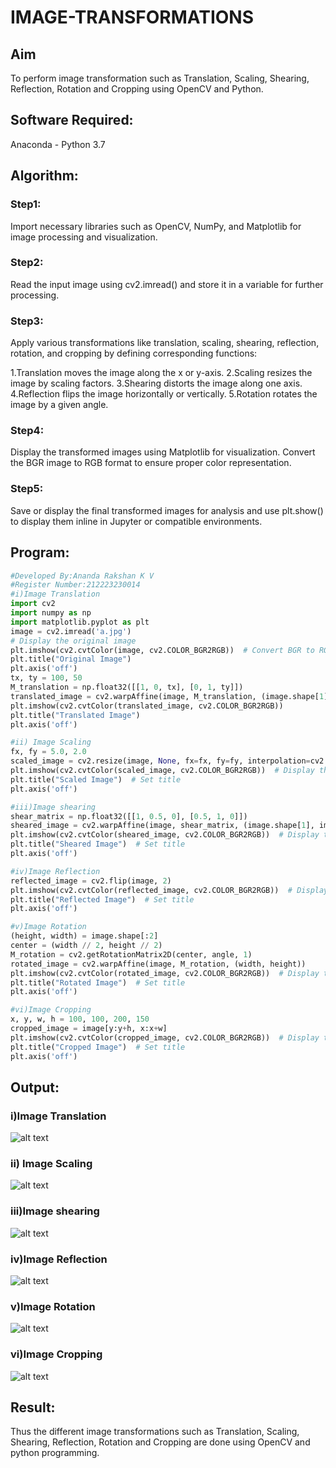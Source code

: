 # IMAGE-TRANSFORMATIONS
## Aim
To perform image transformation such as Translation, Scaling, Shearing, Reflection, Rotation and Cropping using OpenCV and Python.

## Software Required:
Anaconda - Python 3.7

## Algorithm:
### Step1:
Import necessary libraries such as OpenCV, NumPy, and Matplotlib for image processing and visualization.
### Step2:
Read the input image using cv2.imread() and store it in a variable for further processing.
### Step3:
Apply various transformations like translation, scaling, shearing, reflection, rotation, and cropping by defining corresponding functions:

1.Translation moves the image along the x or y-axis. 2.Scaling resizes the image by scaling factors. 3.Shearing distorts the image along one axis. 4.Reflection flips the image horizontally or vertically. 5.Rotation rotates the image by a given angle.
### Step4:
Display the transformed images using Matplotlib for visualization. Convert the BGR image to RGB format to ensure proper color representation.
### Step5:
Save or display the final transformed images for analysis and use plt.show() to display them inline in Jupyter or compatible environments.
## Program:
```python
#Developed By:Ananda Rakshan K V
#Register Number:212223230014
#i)Image Translation
import cv2
import numpy as np
import matplotlib.pyplot as plt
image = cv2.imread('a.jpg')
# Display the original image
plt.imshow(cv2.cvtColor(image, cv2.COLOR_BGR2RGB))  # Convert BGR to RGB for correct display
plt.title("Original Image")  
plt.axis('off') 
tx, ty = 100, 50  
M_translation = np.float32([[1, 0, tx], [0, 1, ty]])  
translated_image = cv2.warpAffine(image, M_translation, (image.shape[1], image.shape[0]))  
plt.imshow(cv2.cvtColor(translated_image, cv2.COLOR_BGR2RGB))  
plt.title("Translated Image")  
plt.axis('off')

#ii) Image Scaling
fx, fy = 5.0, 2.0  
scaled_image = cv2.resize(image, None, fx=fx, fy=fy, interpolation=cv2.INTER_LINEAR)
plt.imshow(cv2.cvtColor(scaled_image, cv2.COLOR_BGR2RGB))  # Display the scaled image
plt.title("Scaled Image")  # Set title
plt.axis('off')

#iii)Image shearing
shear_matrix = np.float32([[1, 0.5, 0], [0.5, 1, 0]])  
sheared_image = cv2.warpAffine(image, shear_matrix, (image.shape[1], image.shape[0]))
plt.imshow(cv2.cvtColor(sheared_image, cv2.COLOR_BGR2RGB))  # Display the sheared image
plt.title("Sheared Image")  # Set title
plt.axis('off')

#iv)Image Reflection
reflected_image = cv2.flip(image, 2)  
plt.imshow(cv2.cvtColor(reflected_image, cv2.COLOR_BGR2RGB))  # Display the reflected image
plt.title("Reflected Image")  # Set title
plt.axis('off')

#v)Image Rotation
(height, width) = image.shape[:2] 
center = (width // 2, height // 2) 
M_rotation = cv2.getRotationMatrix2D(center, angle, 1)  
rotated_image = cv2.warpAffine(image, M_rotation, (width, height)) 
plt.imshow(cv2.cvtColor(rotated_image, cv2.COLOR_BGR2RGB))  # Display the rotated image
plt.title("Rotated Image")  # Set title
plt.axis('off')

#vi)Image Cropping
x, y, w, h = 100, 100, 200, 150  
cropped_image = image[y:y+h, x:x+w]
plt.imshow(cv2.cvtColor(cropped_image, cv2.COLOR_BGR2RGB))  # Display the cropped image
plt.title("Cropped Image")  # Set title
plt.axis('off')
```
## Output:
### i)Image Translation
![alt text](<Screenshot 2025-09-12 180417.png>)
### ii) Image Scaling
![alt text](<Screenshot 2025-09-12 180501.png>)
### iii)Image shearing
![alt text](<Screenshot 2025-09-12 180522.png>)
### iv)Image Reflection
![alt text](<Screenshot 2025-09-12 180605.png>)
### v)Image Rotation
![alt text](<Screenshot 2025-09-12 180639.png>)
### vi)Image Cropping
![alt text](<Screenshot 2025-09-12 180706.png>)
## Result: 

Thus the different image transformations such as Translation, Scaling, Shearing, Reflection, Rotation and Cropping are done using OpenCV and python programming.
